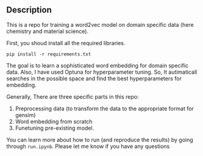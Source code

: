 ## Description

This is a repo for training a word2vec model on domain specific data (here chemistry and material science).

First, you shoud install all the required libraries.

```
pip install -r requirements.txt
```

The goal is to learn a sophisticated word embedding for domain specific data. Also, I have used Optuna for 
hyperparameter tuning. So, It autimaticall searches in the possible space and find the best hyperparameters for 
embedding.

Generally, There are three specific parts in this repo:

1. Preprocessing data (to transform the data to the appropriate format for gensim)
2. Word embedding from scratch
3. Funetuning pre-existing model.

You can learn more about how to run (and reproduce the results) by going through `run.ipynb`. 
Please let me know if you have any questions